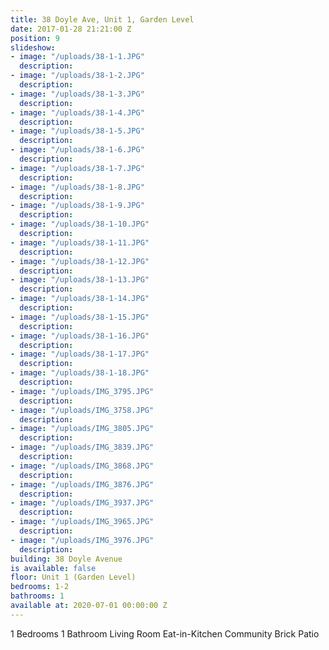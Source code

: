```yaml
---
title: 38 Doyle Ave, Unit 1, Garden Level
date: 2017-01-28 21:21:00 Z
position: 9
slideshow:
- image: "/uploads/38-1-1.JPG"
  description: 
- image: "/uploads/38-1-2.JPG"
  description: 
- image: "/uploads/38-1-3.JPG"
  description: 
- image: "/uploads/38-1-4.JPG"
  description: 
- image: "/uploads/38-1-5.JPG"
  description: 
- image: "/uploads/38-1-6.JPG"
  description: 
- image: "/uploads/38-1-7.JPG"
  description: 
- image: "/uploads/38-1-8.JPG"
  description: 
- image: "/uploads/38-1-9.JPG"
  description: 
- image: "/uploads/38-1-10.JPG"
  description: 
- image: "/uploads/38-1-11.JPG"
  description: 
- image: "/uploads/38-1-12.JPG"
  description: 
- image: "/uploads/38-1-13.JPG"
  description: 
- image: "/uploads/38-1-14.JPG"
  description: 
- image: "/uploads/38-1-15.JPG"
  description: 
- image: "/uploads/38-1-16.JPG"
  description: 
- image: "/uploads/38-1-17.JPG"
  description: 
- image: "/uploads/38-1-18.JPG"
  description: 
- image: "/uploads/IMG_3795.JPG"
  description: 
- image: "/uploads/IMG_3758.JPG"
  description: 
- image: "/uploads/IMG_3805.JPG"
  description: 
- image: "/uploads/IMG_3839.JPG"
  description: 
- image: "/uploads/IMG_3868.JPG"
  description: 
- image: "/uploads/IMG_3876.JPG"
  description: 
- image: "/uploads/IMG_3937.JPG"
  description: 
- image: "/uploads/IMG_3965.JPG"
  description: 
- image: "/uploads/IMG_3976.JPG"
  description: 
building: 38 Doyle Avenue
is available: false
floor: Unit 1 (Garden Level)
bedrooms: 1-2
bathrooms: 1
available at: 2020-07-01 00:00:00 Z
---
```


1 Bedrooms
1 Bathroom
Living Room
Eat-in-Kitchen
Community Brick Patio
